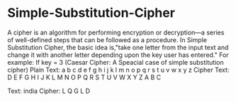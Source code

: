 # Simple-Substitution-Cipher
A cipher is an algorithm for performing encryption or decryption—a series of well-defined steps that can be followed as a procedure. 
In Simple Substitution Cipher, the basic idea is,"take one letter from the input text and change it with another letter depending upon the key user has entered."
For example:
If key = 3 (Caesar Cipher: A Speacial case of simple substitution cipher) 
Plain Text:  a b c d e f g h i j k l m n o p q r s t u v w x y z
Cipher Text: D E F G H I J K L M N O P Q R S T U V W X Y Z A B C

Text: india
Cipher: L Q G L D 
